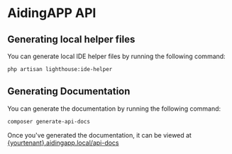 # AidingAPP API

## Generating local helper files

You can generate local IDE helper files by running the following command:

```bash
php artisan lighthouse:ide-helper
```

## Generating Documentation

You can generate the documentation by running the following command:

```bash
composer generate-api-docs
```

Once you've generated the documentation, it can be viewed at [{yourtenant}.aidingapp.local/api-docs](http://test.aidingapp.local/api-docs)
